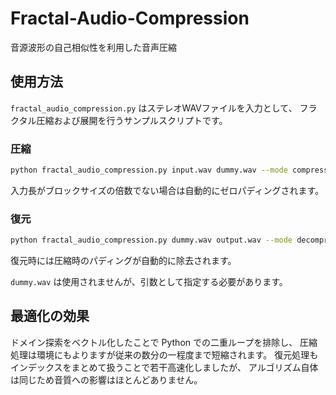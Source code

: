 # Fractal-Audio-Compression
音源波形の自己相似性を利用した音声圧縮

## 使用方法

`fractal_audio_compression.py` はステレオWAVファイルを入力として、
フラクタル圧縮および展開を行うサンプルスクリプトです。

### 圧縮

```bash
python fractal_audio_compression.py input.wav dummy.wav --mode compress --params params.npz
```

入力長がブロックサイズの倍数でない場合は自動的にゼロパディングされます。

### 復元

```bash
python fractal_audio_compression.py dummy.wav output.wav --mode decompress --params params.npz
```

復元時には圧縮時のパディングが自動的に除去されます。

`dummy.wav` は使用されませんが、引数として指定する必要があります。

## 最適化の効果

ドメイン探索をベクトル化したことで Python での二重ループを排除し、
圧縮処理は環境にもよりますが従来の数分の一程度まで短縮されます。
復元処理もインデックスをまとめて扱うことで若干高速化しましたが、
アルゴリズム自体は同じため音質への影響はほとんどありません。